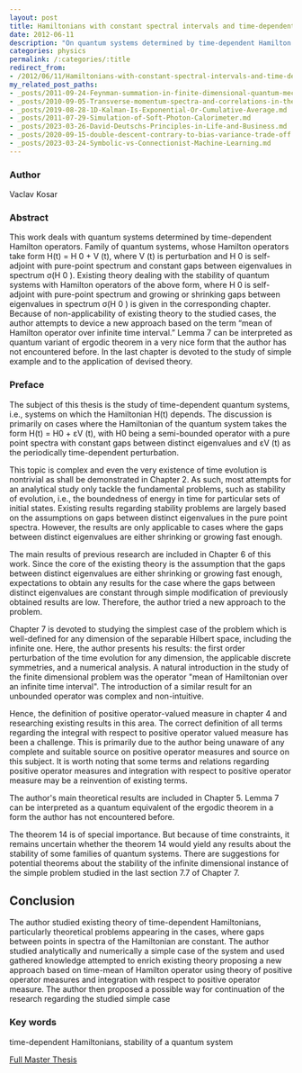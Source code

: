 ```yaml
---
layout: post
title: Hamiltonians with constant spectral intervals and time-dependent perturbation
date: 2012-06-11
description: "On quantum systems determined by time-dependent Hamilton operators. Family of quantum systems, whose Hamilton operators take form H(t) = H 0 + V (t), where V (t) is perturbation and H 0 is self-adjoint with pure-point spectrum and constant gaps between eigenvalues in spectrum \u03C3(H 0 )."
categories: physics
permalink: /:categories/:title
redirect_from:
- /2012/06/11/Hamiltonians-with-constant-spectral-intervals-and-time-dependent-perturbation.html
my_related_post_paths:
- _posts/2011-09-24-Feynman-summation-in-finite-dimensional-quantum-mechanics.md
- _posts/2010-09-05-Transverse-momentum-spectra-and-correlations-in-the-blast-wave-model-with-resonances.md
- _posts/2019-08-28-1D-Kalman-Is-Exponential-Or-Cumulative-Average.md
- _posts/2011-07-29-Simulation-of-Soft-Photon-Calorimeter.md
- _posts/2023-03-26-David-Deutschs-Principles-in-Life-and-Business.md
- _posts/2020-09-15-double-descent-contrary-to-bias-variance-trade-off.md
- _posts/2023-03-24-Symbolic-vs-Connectionist-Machine-Learning.md
---
```




### Author
Vaclav Kosar

### Abstract
This work deals with quantum systems determined by time-dependent Hamilton operators. Family of quantum systems, whose Hamilton operators take form H(t) = H 0 + V (t), where V (t) is perturbation and H 0 is self-adjoint with pure-point spectrum and constant gaps between eigenvalues in spectrum σ(H 0 ). Existing theory dealing with the stability of quantum systems with Hamilton operators of the above form, where H 0 is self-adjoint with pure-point spectrum and growing or shrinking gaps between eigenvalues in spectrum σ(H 0 ) is given in the corresponding chapter. Because of non-applicability of existing theory to the studied cases, the author attempts to device a new approach based on the term “mean of Hamilton operator over infinite time interval.” Lemma 7 can be interpreted as quantum variant of ergodic theorem in a very nice form that the author has not encountered before. In the last chapter is devoted to the study of simple example and to the application of devised theory.


### Preface

The subject of this thesis is the study of time-dependent quantum systems, i.e., systems on which the Hamiltonian H(t) depends. The discussion is primarily on cases where the Hamiltonian of the quantum system takes the form H(t) = H0 + εV (t), with H0 being a semi-bounded operator with a pure point spectra with constant gaps between distinct eigenvalues and εV (t) as the periodically time-dependent perturbation. 

This topic is complex and even the very existence of time evolution is nontrivial as shall be demonstrated in Chapter 2. As such, most attempts for an analytical study only tackle the fundamental problems, such as stability of evolution, i.e., the boundedness of energy in time for particular sets of initial states. Existing results regarding stability problems are largely based on the assumptions on gaps between distinct eigenvalues in the pure point spectra. However, the results are only applicable to cases where the gaps between distinct eigenvalues are either shrinking or growing fast enough. 

The main results of previous research are included in Chapter 6 of this work. Since the core of the existing theory is the assumption that the gaps between distinct eigenvalues are either shrinking or growing fast enough, expectations to obtain any results for the case where the gaps between distinct eigenvalues are constant through simple modification of previously obtained results are low. Therefore, the author tried a new approach to the problem. 

Chapter 7 is devoted to studying the simplest case of the problem which is well-defined for any dimension of the separable Hilbert space, including the infinite one. Here, the author presents his results: the first order perturbation of the time evolution for any dimension, the applicable discrete symmetries, and a numerical analysis. A natural introduction in the study of the finite dimensional problem was the operator "mean of Hamiltonian over an infinite time interval". The introduction of a similar result for an unbounded operator was complex and non-intuitive. 

Hence, the definition of positive operator-valued measure in chapter 4 and researching existing results in this area. The correct definition of all terms regarding the integral with respect to positive operator valued measure has been a challenge. This is primarily due to the author being unaware of any complete and suitable source on positive operator measures and source on this subject. It is worth noting that some terms and relations regarding positive operator measures and integration with respect to positive operator measure may be a reinvention of existing terms. 

The author's main theoretical results are included in Chapter 5. Lemma 7 can be interpreted as a quantum equivalent of the ergodic theorem in a form the author has not encountered before. 

The theorem 14 is of special importance. But because of time constraints, it remains uncertain whether the theorem 14 would yield any results about the stability of some families of quantum systems. There are suggestions for potential theorems about the stability of the infinite dimensional instance of the simple problem studied in the last section 7.7 of Chapter 7.


## Conclusion
The author studied existing theory of time-dependent Hamiltonians, particularly theoretical problems appearing in the cases, where gaps between points in spectra of the Hamiltonian are constant.
The author studied analytically and numerically a simple case of the system and used gathered knowledge attempted to enrich existing theory proposing a new approach based on time-mean of Hamilton operator using theory of positive operator measures and integration with respect to positive operator measure.
The author then proposed a possible way for continuation of the research regarding the studied simple case

### Key words
time-dependent Hamiltonians, stability of a quantum system

[Full Master Thesis](http://physics.fjfi.cvut.cz/publications/mf/2009/kosar_thesis.pdf)
